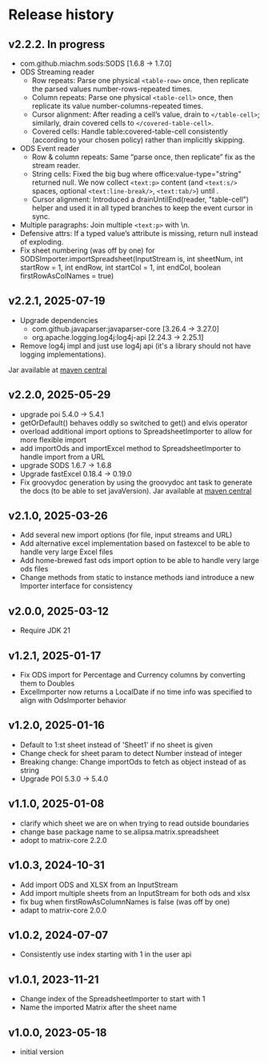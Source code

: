 # Release history

## v2.2.2. In progress
- com.github.miachm.sods:SODS [1.6.8 -> 1.7.0]
- ODS Streaming reader 
  - Row repeats: Parse one physical `<table-row>` once, then replicate the parsed values number-rows-repeated times. 
  - Column repeats: Parse one physical `<table-cell>` once, then replicate its value number-columns-repeated times. 
  - Cursor alignment: After reading a cell’s value, drain to `</table-cell>`; similarly, drain covered cells to `</covered-table-cell>`. 
  - Covered cells: Handle table:covered-table-cell consistently (according to your chosen policy) rather than implicitly skipping.
- ODS Event reader 
  - Row & column repeats: Same “parse once, then replicate” fix as the stream reader. 
  - String cells: Fixed the big bug where office:value-type="string" returned null. We now collect `<text:p>` content (and `<text:s/>` spaces, optional `<text:line-break/>`, `<text:tab/>`) until </table-cell>. 
  - Cursor alignment: Introduced a drainUntilEnd(reader, "table-cell") helper and used it in all typed branches to keep the event cursor in sync.
- Multiple paragraphs: Join multiple `<text:p>` with \n. 
- Defensive attrs: If a typed value’s attribute is missing, return null instead of exploding.
- Fix sheet numbering (was off by one) for SODSImporter.importSpreadsheet(InputStream is, int sheetNum,
  int startRow = 1, int endRow,
  int startCol = 1, int endCol,
  boolean firstRowAsColNames = true)

## v2.2.1, 2025-07-19
- Upgrade dependencies
    - com.github.javaparser:javaparser-core [3.26.4 -> 3.27.0]
    - org.apache.logging.log4j:log4j-api [2.24.3 -> 2.25.1]
- Remove log4j impl and just use log4j api (it's a library should not have logging implementations).

Jar available at [maven central](https://repo1.maven.org/maven2/se/alipsa/matrix/matrix-spreadsheet/2.2.1/matrix-spreadsheet-2.2.1.jar)

## v2.2.0, 2025-05-29
- upgrade poi 5.4.0 -> 5.4.1
- getOrDefault() behaves oddly so switched to get() and elvis operator
- overload additional import options to SpreadsheetImporter to allow for more flexible import
- add importOds and importExcel method to SpreadsheetImporter to handle import from a URL
- upgrade SODS 1.6.7 -> 1.6.8
- Upgrade fastExcel 0.18.4 -> 0.19.0
- Fix groovydoc generation by using the groovydoc ant task to generate the docs (to be able to set javaVersion).
Jar available at [maven central](https://repo1.maven.org/maven2/se/alipsa/matrix/matrix-spreadsheet/2.2.0/matrix-spreadsheet-2.2.0.jar)

## v2.1.0, 2025-03-26
- Add several new import options (for file, input streams and URL)
- Add alternative excel implementation based on fastexcel to be able to handle very large Excel files
- Add home-brewed fast ods import option to be able to handle very large ods files
- Change methods from static to instance methods iand introduce a new Importer interface for consistency

## v2.0.0, 2025-03-12
- Require JDK 21

## v1.2.1, 2025-01-17
- Fix ODS import for Percentage and Currency columns by converting them to Doubles
- ExcelImporter now returns a LocalDate if no time info was specified to align with OdsImporter behavior 

## v1.2.0, 2025-01-16
- Default to 1:st sheet instead of 'Sheet1' if no sheet is given
- Change check for sheet param to detect Number instead of integer
- Breaking change: Change importOds to fetch as object instead of as string
- Upgrade POI 5.3.0 -> 5.4.0

## v1.1.0, 2025-01-08
- clarify which sheet we are on when trying to read outside boundaries
- change base package name to se.alipsa.matrix.spreadsheet
- adopt to matrix-core 2.2.0

## v1.0.3, 2024-10-31
- Add import ODS and XLSX from an InputStream
- Add import multiple sheets from an InputStream for both ods and xlsx
- fix bug when firstRowAsColumnNames is false (was off by one)
- adapt to matrix-core 2.0.0

## v1.0.2, 2024-07-07
- Consistently use index starting with 1 in the user api

## v1.0.1, 2023-11-21
- Change index of the SpreadsheetImporter to start with 1
- Name the imported Matrix after the sheet name

## v1.0.0, 2023-05-18
- initial version